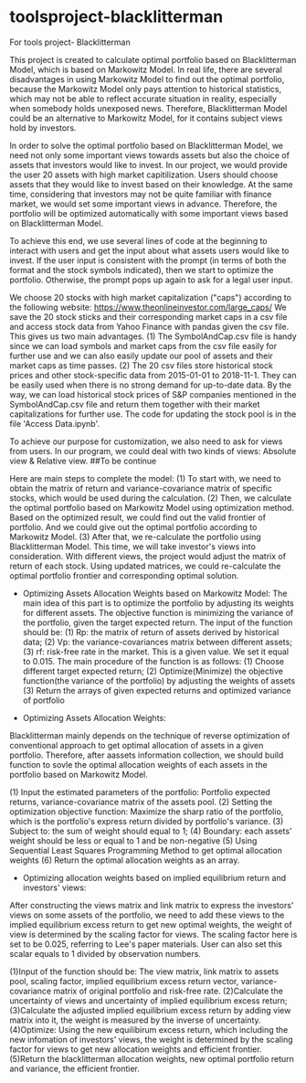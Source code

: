 # toolsproject-blacklitterman
For tools project- Blacklitterman

This project is created to calculate optimal portfolio based on Blacklitterman Model, which is based on Markowitz Model. In real life, there are several disadvantages in using Markowitz Model to find out the optimal portfolio, because the Markowitz Model only pays attention to historical statistics, which may not be able to reflect accurate situation in reality, especially when somebody holds unexposed news. Therefore, Blacklitterman Model could be an alternative to Markowitz Model, for it contains subject views hold by investors. 

In order to solve the optimal portfolio based on Blacklitterman Model, we need not only some important views towards assets but also the choice of assets that investors would like to invest. In our project, we would provide the user 20 assets with high market capitilization. Users should choose assets that they would like to invest based on their knowledge. At the same time, considering that investors may not be quite familiar with finance market, we would set some important views in advance. Therefore, the portfolio will be optimized automatically with some important views based on Blacklitterman Model. 

To achieve this end, we use several lines of code at the beginning to interact with users and get the input about what assets users would like to invest. If the user input is consistent with the prompt (in terms of both the format and the stock symbols indicated), then we start to optimize the portfolio. Otherwise, the prompt pops up again to ask for a legal user input.

We choose 20 stocks with high market capitalization ("caps") according to the following website: https://www.theonlineinvestor.com/large_caps/
We save the 20 stock sticks and their corresponding market caps in a csv file and access stock data from Yahoo Finance with pandas given the csv file. This gives us two main advantages. (1) The SymbolAndCap.csv file is handy since we can load symbols and market caps from the csv file easily for further use and we can also easily update our pool of assets and their market caps as time passes. (2) The 20 csv files store historical stock prices and other stock-specific data from 2015-01-01 to 2018-11-1. They can be easily used when there is no strong demand for up-to-date data. By the way, we can load historical stock prices of S&P companies mentioned in the SymbolAndCap.csv file and return them together with their market capitalizations for further use. The code for updating the stock pool is in the file 'Access Data.ipynb'.

To achieve our purpose for customization, we also need to ask for views from users. In our program, we could deal with two kinds of views: Absolute view & Relative view. ##To be continue

Here are main steps to complete the model: 
(1) To start with, we need to obtain the matrix of return and variance-covariance matrix of specific stocks, which would be used during the calculation. 
(2) Then, we calculate the optimal portfolio based on Markowitz Model using optimization method. Based on the optimized result, we could find out the valid frontier of portfolio. And we could give out the optimal portfolio according to Markowitz Model. 
(3) After that, we re-calculate the portfolio using Blacklitterman Model. This time, we will take investor's views into consideration. With different views, the project would adjust the matrix of return of each stock. Using updated matrices, we could re-calculate the optimal portfolio frontier and corresponding optimal solution. 


* Optimizing Assets Allocation Weights based on Markowitz Model:
The main idea of this part is to optimize the portfolio by adjusting its weights for different assets. The objective function is minimizing the variance of the portfolio, given the target expected return. 
The input of the function should be: 
(1) Rp: the matrix of return of assets derived by historical data;
(2) Vp: the variance-covariances matrix between different assets;
(3) rf: risk-free rate in the market. This is a given value. We set it equal to 0.015.
The main procedure of the function is as follows:
(1) Choose different target expected return; 
(2) Optimize(Minimize) the objective function(the variance of the portfolio) by adjusting the weights of assets
(3) Return the arrays of given expected returns and optimized variance of portfolio



* Optimizing Assets Allocation Weights:

Blacklitterman mainly depends on the technique of reverse optimization of conventional approach to get optimal allocation of assets in a given portfolio. Therefore, after aassets information collection, we should build function to sovle the optimal allocation weights of each assets in the portfolio based on Markowitz Model.

(1) Input the estimated parameters of the portfolio:
    Portfolio expected returns, variance-covariance matrix of the assets pool.
(2) Setting the optimization objective function:
    Maximize the sharp ratio of the portfolio, which is the portfolio's express return divided by portfolio's variance.
(3) Subject to: the sum of weight should equal to 1; 
(4) Boundary: each assets' weight should be less or equal to 1 and be non-negative
(5) Using Sequential Least Squares Programming Method to get optimal allocation weights 
(6) Return the optimal allocation weights as an array.




* Optimizing allocation weights based on implied equilibrium return and investors' views:

After constructing the views matrix and link matrix to express the investors' views on some assets of the portfolio, we need to add these views to the implied equilibrium excess return to get new optimal weights, the weight of view is determined by the scaling factor for views. The scaling factor here is set to be 0.025, referring to Lee's paper materials. User can also set this scalar equals to 1 divided by observation numbers.

(1)Input of the function should be:
   The view matrix, link matrix to assets pool, scaling factor, implied equilibrium excess return vector, variance-covariance matrix of original portfolio and risk-free rate.
(2)Calculate the uncertainty of views and uncertainty of implied equilibrium excess return;
(3)Calculate the adjusted implied equilibrium excess return by adding view matrix into it, the weight is measured by the inverse of uncertainty.
(4)Optimize: Using the new equilibirum excess return, which including the new infomation of investors' views, the weight is determined by the scaling factor for views to get new allocation weights and efficient frontier.
(5)Return the blacklitterman allocation weights, new optimal portfolio return and variance, the efficient frontier.


